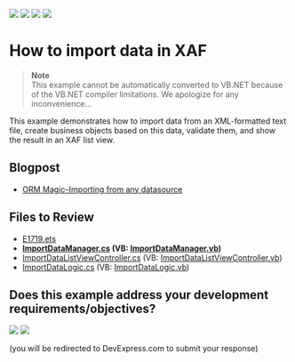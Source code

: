 <!-- default badges list -->
![](https://img.shields.io/endpoint?url=https://codecentral.devexpress.com/api/v1/VersionRange/128591614/13.1.4%2B)
[![](https://img.shields.io/badge/Open_in_DevExpress_Support_Center-FF7200?style=flat-square&logo=DevExpress&logoColor=white)](https://supportcenter.devexpress.com/ticket/details/E1719)
[![](https://img.shields.io/badge/📖_How_to_use_DevExpress_Examples-e9f6fc?style=flat-square)](https://docs.devexpress.com/GeneralInformation/403183)
[![](https://img.shields.io/badge/💬_Leave_Feedback-feecdd?style=flat-square)](#does-this-example-address-your-development-requirementsobjectives)
<!-- default badges end -->

# How to import data in XAF

> **Note**  
> This example cannot be automatically converted to VB.NET because of the VB.NET compiler limitations. We apologize for any inconvenience...

This example demonstrates how to import data from an XML-formatted text file, create business objects based on this data, validate them, and show the result in an XAF list view.

## Blogpost

- [ORM Magic–Importing from any datasource](https://community.devexpress.com/blogs/xaf/archive/2012/12/29/orm-magic-importing-from-any-datasource.aspx)

## Files to Review

* [E1719.ets](./CS/E1719.EasyTests/E1719.ets)
* **[ImportDataManager.cs](./CS/ImportData/ImportDataManager.cs) (VB: [ImportDataManager.vb](./VB/ImportData/ImportDataManager.vb))**
* [ImportDataListViewController.cs](./CS/WinWebSolution.Module/ImportDataListViewController.cs) (VB: [ImportDataListViewController.vb](./VB/WinWebSolution.Module/ImportDataListViewController.vb))
* [ImportDataLogic.cs](./CS/WinWebSolution.Module/ImportDataLogic.cs) (VB: [ImportDataLogic.vb](./VB/WinWebSolution.Module/ImportDataLogic.vb))
<!-- feedback -->
## Does this example address your development requirements/objectives?

[<img src="https://www.devexpress.com/support/examples/i/yes-button.svg"/>](https://www.devexpress.com/support/examples/survey.xml?utm_source=github&utm_campaign=xaf-how-to-import-data-in-xaf&~~~was_helpful=yes) [<img src="https://www.devexpress.com/support/examples/i/no-button.svg"/>](https://www.devexpress.com/support/examples/survey.xml?utm_source=github&utm_campaign=xaf-how-to-import-data-in-xaf&~~~was_helpful=no)

(you will be redirected to DevExpress.com to submit your response)
<!-- feedback end -->

